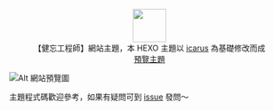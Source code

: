 <p align="center">
<img height="60" src="https://forgetfulengineer.github.io/img/logo.svg">
<br> 【健忘工程師】網站主題，本 HEXO 主題以 <a href="https://github.com/ppoffice/hexo-theme-icarus">icarus</a> 為基礎修改而成
<br>
<a href="https://forgetfulengineer.github.io">預覽主題</a>
<br>
</p>

![Alt 網站預覽圖](https://res.cloudinary.com/dxkugbh7v/image/upload/v1706372013/preview.png "網站預覽圖")

主題程式碼歡迎參考，如果有疑問可到 <a href="https://github.com/forgetfulengineer/hexo-theme-icarus/issues">issue</a> 發問～